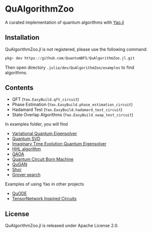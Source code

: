 # QuAlgorithmZoo

A curated implementation of quantum algorithms with [Yao.jl](https://github.com/QuantumBFS/Yao.jl)

## Installation

QuAlgorithmZoo.jl is not registered, please use the following command:

```julia
pkg> dev https://github.com/QuantumBFS/QuAlgorithmZoo.jl.git
```

Then open directory `.julia/dev/QuAlgorithmZoo/examples` to find algorithms.

## Contents

- QFT (`Yao.EasyBuild.qft_circuit`)
- Phase Estimation (`Yao.EasyBuild.phase_estimation_circuit`)
- Hadamard Test (`Yao.EasyBuild.hadamard_test_circuit`)
- State Overlap Algorithms (`Yao.EasyBuild.swap_test_circuit`)

In examples folder, you will find

- [Variational Quantum Eigensolver](examples/QSVD)
- [Quantum SVD](examples/QSVD)
- [Imaginary Time Evolution Quantum Eigensolver](examples/GroundStateSolvers)
- [HHL algorithm](examples/HHL)
- [QAOA](examples/QAOA)
- [Quantum Circuit Born Machine](examples/QCBM)
- [QuGAN](examples/QuGAN)
- [Shor](examples/Shor)
- [Grover search](examples/Grover)

Examples of using Yao in other projects
- [QuODE](https://github.com/QuantumBFS/QuDiffEq.jl)
- [TensorNetwork Inspired Circuits](https://github.com/GiggleLiu/QuantumPEPS.jl)

## License

QuAlgorithmZoo.jl is released under Apache License 2.0.

